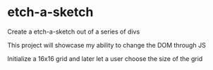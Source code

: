 # etch-a-sketch

Create a etch-a-sketch out of a series of divs

This project will showcase my ability to change the DOM through JS

Initialize a 16x16 grid and later let a user choose the size of the grid